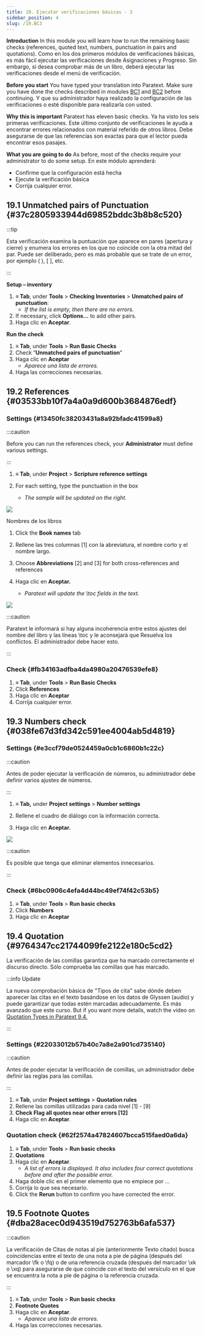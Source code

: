 ```yaml
---
title: 19. Ejecutar verificaciones básicas - 3
sidebar_position: 4
slug: /19.BC3
---
```


**Introduction**  In this module you will learn how to run the remaining basic checks (references, quoted text, numbers, punctuation in pairs and quotations). Como en los dos primeros módulos de verificaciones básicas, es más fácil ejecutar las verificaciones desde Asignaciones y Progreso. Sin embargo, si desea comprobar más de un libro, deberá ejecutar las verificaciones desde el menú de verificación.

**Before you start**  You have typed your translation into Paratext. Make sure you have done the checks described in modules [BC1](/5.BC1) and [BC2](/12.BC2) before continuing. Y que su administrador haya realizado la configuración de las verificaciones o esté disponible para realizarla con usted.

**Why this is important**  Paratext has eleven basic checks. Ya ha visto los seis primeras verificaciones. Este último conjunto de verificaciones le ayuda a encontrar errores relacionados con material referido de otros libros. Debe asegurarse de que las referencias son exactas para que el lector pueda encontrar esos pasajes.

**What you are going to do**  As before, most of the checks require your administrator to do some setup. En este módulo aprenderá:

- Confirme que la configuración está hecha
- Ejecute la verificación básica
- Corrija cualquier error.

## 19.1 Unmatched pairs of Punctuation {#37c2805933944d69852bddc3b8b8c520}

:::tip

Esta verificación examina la puntuación que aparece en pares (apertura y cierre) y enumera los errores en los que no coincide con la otra mitad del par. Puede ser deliberado, pero es más probable que se trate de un error, por ejemplo ( ), [ ], etc.

:::

**Setup – inventory**

1. **≡ Tab**, under **Tools** &gt; **Checking Inventories** &gt; **Unmatched pairs of punctuation**:
   - _If the list is empty, then there are no errors._
2. If necessary, click **Options…** to add other pairs.
3. Haga clic en **Aceptar**.

**Run the check**

1. **≡ Tab**, under **Tools** &gt; **Run Basic Checks**
2. Check “**Unmatched pairs of punctuation**”
3. Haga clic en **Aceptar**
   - _Aparece una lista de errores._
4. Haga las correcciones necesarias.

## 19.2 References {#03533bb10f7a4a0a9d600b3684876edf}

### Settings {#13450fc38203431a8a92bfadc41599a8}

:::caution

Before you can run the references check, your **Administrator** must define various settings.

:::

<div class='notion-row'>
<div class='notion-column' style={{width: 'calc((100% - (min(32px, 4vw) * 1)) * 0.4375)'}}>

1. **≡ Tab**, under **Project** > **Scripture reference settings**

2. For each setting, type the punctuation in the box
   - _The sample will be updated on the right._

</div><div className='notion-spacer'></div>

<div class='notion-column' style={{width: 'calc((100% - (min(32px, 4vw) * 1)) * 0.5625)'}}>

![](./1019021315.png)

</div><div className='notion-spacer'></div>
</div>

<div class='notion-row'>
<div class='notion-column' style={{width: 'calc((100% - (min(32px, 4vw) * 1)) * 0.4375)'}}>

Nombres de los libros

1. Click the **Book names** tab

2. Rellene las tres columnas [1] con la abreviatura, el nombre corto y el nombre largo.

3. Choose **Abbreviations** [2] and [3] for both cross-references and references

4. Haga clic en **Aceptar.**
   - _Paratext will update the \toc fields in the text._

</div><div className='notion-spacer'></div>

<div class='notion-column' style={{width: 'calc((100% - (min(32px, 4vw) * 1)) * 0.5625)'}}>

![](./1209414794.png)

</div><div className='notion-spacer'></div>
</div>

:::caution

Paratext le informará si hay alguna incoherencia entre estos ajustes del nombre del libro y las líneas \\toc y le aconsejará que Resuelva los conflictos. El administrador debe hacer esto.

:::

### Check {#fb34163adfba4da4980a20476539efe8}

1. **≡ Tab**, under **Tools** &gt; **Run Basic Checks**
2. Click **References**
3. Haga clic en **Aceptar**
4. Corrija cualquier error.

## 19.3 Numbers check {#038fe67d3fd342c591ee4004ab5d4819}

### Settings {#e3ccf79de0524459a0cb1c6860b1c22c}

:::caution

Antes de poder ejecutar la verificación de números, su administrador debe definir varios ajustes de números.

:::

<div class='notion-row'>
<div class='notion-column' style={{width: 'calc((100% - (min(32px, 4vw) * 1)) * 0.5)'}}>

1. **≡ Tab,** under **Project settings** > **Number settings**

2. Rellene el cuadro de diálogo con la información correcta.

3. Haga clic en **Aceptar.**

</div><div className='notion-spacer'></div>

<div class='notion-column' style={{width: 'calc((100% - (min(32px, 4vw) * 1)) * 0.5)'}}>

![](./11100284.png)

</div><div className='notion-spacer'></div>
</div>

:::caution

Es posible que tenga que eliminar elementos innecesarios.

:::

### Check {#6bc0906c4efa4d44bc49ef74f42c53b5}

1. **≡ Tab**, under **Tools** &gt; **Run basic checks**
2. Click **Numbers**
3. Haga clic en **Aceptar**

## 19.4 Quotation {#9764347cc21744099fe2122e180c5cd2}

La verificación de las comillas garantiza que ha marcado correctamente el discurso directo. Sólo comprueba las comillas que has marcado.

:::info Update

La nueva comprobación básica de "Tipos de cita" sabe dónde deben aparecer las citas en el texto basándose en los datos de Glyssen (audio) y puede garantizar que todas estén marcadas adecuadamente. Es más avanzado que este curso. But if you want more details, watch the video on [Quotation Types in Paratext 9.4.](https://vimeo.com/859138745)

:::

### Settings {#22033012b57b40c7a8e2a901cd735140}

:::caution

Antes de poder ejecutar la verificación de comillas, un administrador debe definir las reglas para las comillas.

:::

1. **≡ Tab**, under **Project settings** &gt; **Quotation rules**
2. Rellene las comillas utilizadas para cada nivel [1] - [9]
3. **Check Flag all quotes near other errors [12]**
4. Haga clic en **Aceptar**.

### Quotation check {#62f2574a47824607bcca515faed0a6da}

1. **≡ Tab**, under **Tools** &gt; **Run basic checks**
2. **Quotations**
3. Haga clic en **Aceptar**.
   - _A list of errors is displayed. It also includes four correct quotations before and after the possible error._
4. Haga doble clic en el primer elemento que no empiece por …
5. Corrija lo que sea necesario.
6. Click the **Rerun** button to confirm you have corrected the error.

## 19.5 Footnote Quotes {#dba28acec0d943519d752763b6afa537}

:::caution

La verificación de Citas de notas al pie (anteriormente Texto citado) busca coincidencias entre el texto de una nota a pie de página (después del marcador \fk o \fq) o de una referencia cruzada (después del marcador \xk o \xq) para asegurarse de que coincide con el texto del versículo en el que se encuentra la nota a pie de página o la referencia cruzada.

:::

1. **≡ Tab**, under **Tools** &gt; **Run basic checks**
2. **Footnote Quotes**
3. Haga clic en **Aceptar**.
   - _Aparece una lista de errores._
4. Haga las correcciones necesarias.
